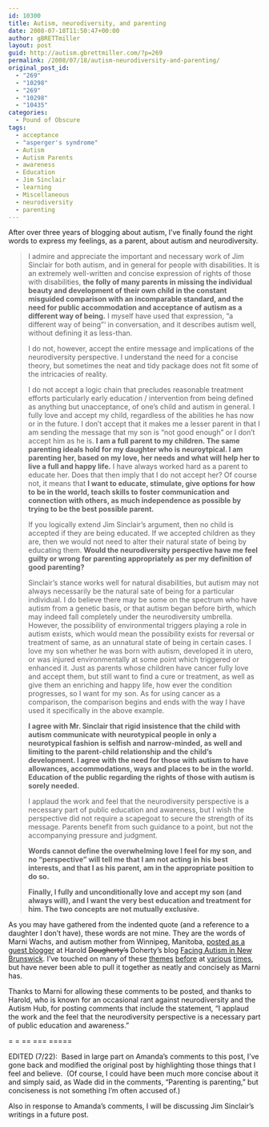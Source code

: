 ```yaml
---
id: 10300
title: Autism, neurodiversity, and parenting
date: 2008-07-18T11:50:47+00:00
author: gBRETTmiller
layout: post
guid: http://autism.gbrettmiller.com/?p=269
permalink: /2008/07/18/autism-neurodiversity-and-parenting/
original_post_id:
  - "269"
  - "10298"
  - "269"
  - "10298"
  - "10435"
categories:
  - Pound of Obscure
tags:
  - acceptance
  - "asperger's syndrome"
  - Autism
  - Autism Parents
  - awareness
  - Education
  - Jim Sinclair
  - learning
  - Miscellaneous
  - neurodiversity
  - parenting
---
```

After over three years of blogging about autism, I&#8217;ve finally found the right words to express my feelings, as a parent, about autism and neurodiversity.

> I admire and appreciate the important and necessary work of Jim Sinclair for both autism, and in general for people with disabilities. It is an extremely well-written and concise expression of rights of those with disabilities, **the folly of many parents in missing the individual beauty and development of their own child in the constant misguided comparison with an incomparable standard, and the need for public accommodation and acceptance of autism as a different way of being.** I myself have used that expression, &#8220;a different way of being&#8221;&#8216; in conversation, and it describes autism well, without defining it as less-than.
> 
> I do not, however, accept the entire message and implications of the neurodiversity perspective. I understand the need for a concise theory, but sometimes the neat and tidy package does not fit some of the intricacies of reality.
> 
> I do not accept a logic chain that precludes reasonable treatment efforts particularly early education / intervention from being defined as anything but unacceptance, of one’s child and autism in general. I fully love and accept my child, regardless of the abilities he has now or in the future. I don’t accept that it makes me a lesser parent in that I am sending the message that my son is “not good enough” or I don’t accept him as he is. **I am a full parent to my children. The same parenting ideals hold for my daughter who is neuroytpical. I am parenting her, based on my love, her needs and what will help her to live a full and happy life.** I have always worked hard as a parent to educate her. Does that then imply that I do not accept her? Of course not, it means that **I want to educate, stimulate, give options for how to be in the world, teach skills to foster communication and connection with others, as much independence as possible by trying to be the best possible parent.**
> 
> If you logically extend Jim Sinclair’s argument, then no child is accepted if they are being educated. If we accepted children as they are, then we would not need to alter their natural state of being by educating them. **Would the neurodiversity perspective have me feel guilty or wrong for parenting appropriately as per my definition of good parenting?**
> 
> Sinclair’s stance works well for natural disabilities, but autism may not always necessarily be the natural sate of being for a particular individual. I do believe there may be some on the spectrum who have autism from a genetic basis, or that autism began before birth, which may indeed fall completely under the neurodiversity umbrella. However, the possibility of environmental triggers playing a role in autism exists, which would mean the possibility exists for reversal or treatment of same, as an unnatural state of being in certain cases. I love my son whether he was born with autism, developed it in utero, or was injured environmentally at some point which triggered or enhanced it. Just as parents whose children have cancer fully love and accept them, but still want to find a cure or treatment, as well as give them an enriching and happy life, how ever the condition progresses, so I want for my son. As for using cancer as a comparison, the comparison begins and ends with the way I have used it specifically in the above example.
> 
> **I agree with Mr. Sinclair that rigid insistence that the child with autism communicate with neurotypical people in only a neurotypical fashion is selfish and narrow-minded, as well and limiting to the parent-child relationship and the child’s development. I agree with the need for those with autism to have allowances, accommodations, ways and places to be in the world.** **Education of the public regarding the rights of those with autism is sorely needed.**
> 
> I applaud the work and feel that the neurodiversity perspective is a necessary part of public education and awareness, but I wish the perspective did not require a scapegoat to secure the strength of its message. Parents benefit from such guidance to a point, but not the accompanying pressure and judgment.
> 
> **Words cannot define the overwhelming love I feel for my son, and no “perspective” will tell me that I am not acting in his best interests, and that I as his parent, am in the appropriate position to do so.**
> 
> **Finally, I fully and unconditionally love and accept my son (and always will), and I want the very best education and treatment for him. The two concepts are not mutually exclusive.**

As you may have gathered from the indented quote (and a reference to a daughter I don&#8217;t have), these words are not mine. They are the words of Marni Wachs, and autism mother from Winnipeg, Manitoba, [posted as a guest blogger](http://autisminnb.blogspot.com/2008/07/autism-mother-marni-wachs-discusses.html) at Harold <span style="text-decoration:line-through;">Dougherty&#8217;s</span> Doherty&#8217;s blog [Facing Autism in New Brunswick](http://autisminnb.blogspot.com/). I&#8217;ve touched on many of these [themes](http://autism.gbrettmiller.com/2008/06/enjoying-the-scenery-redux/) [before](http://autism.gbrettmiller.com/2008/04/a-view-from-the-middle/) at [various](http://autism.gbrettmiller.com/2008/02/autism-and-the-transition-to-adulthood-%e2%80%93-whose-life-is-it-anyway/) [times](http://autism.gbrettmiller.com/2008/02/indulge-your-kids-passion-and-build-on-their-strengths/), but have never been able to pull it together as neatly and concisely as Marni has.

Thanks to Marni for allowing these comments to be posted, and thanks to Harold, who is known for an occasional rant against neurodiversity and the Autism Hub, for posting comments that include the statement, &#8220;I applaud the work and the feel that the neurodiversity perspective is a necessary part of public education and awareness.&#8221;

= = == === =====

EDITED (7/22):  Based in large part on Amanda&#8217;s comments to this post, I&#8217;ve gone back and modified the original post by highlighting those things that I feel and believe.  (Of course, I could have been much more concise about it and simply said, as Wade did in the comments, &#8220;Parenting is parenting,&#8221; but conciseness is not something I&#8217;m often accused of.)

Also in response to Amanda&#8217;s comments, I will be discussing Jim Sinclair&#8217;s writings in a future post.